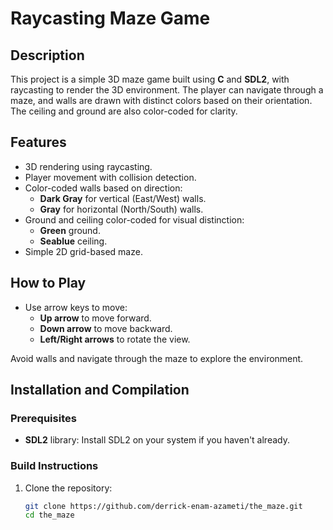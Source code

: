 # Raycasting Maze Game

## Description

This project is a simple 3D maze game built using **C** and **SDL2**, with raycasting to render the 3D environment. The player can navigate through a maze, and walls are drawn with distinct colors based on their orientation. The ceiling and ground are also color-coded for clarity.

## Features

- 3D rendering using raycasting.
- Player movement with collision detection.
- Color-coded walls based on direction:
  - **Dark Gray** for vertical (East/West) walls.
  - **Gray** for horizontal (North/South) walls.
- Ground and ceiling color-coded for visual distinction:
  - **Green** ground.
  - **Seablue** ceiling.
- Simple 2D grid-based maze.

## How to Play

- Use arrow keys to move:
  - **Up arrow** to move forward.
  - **Down arrow** to move backward.
  - **Left/Right arrows** to rotate the view.
  
Avoid walls and navigate through the maze to explore the environment.

## Installation and Compilation

### Prerequisites

- **SDL2** library: Install SDL2 on your system if you haven't already.

### Build Instructions

1. Clone the repository:
   ```bash
   git clone https://github.com/derrick-enam-azameti/the_maze.git
   cd the_maze

